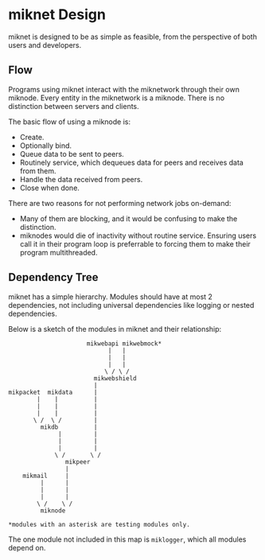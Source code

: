 miknet Design
===============================================================================

miknet is designed to be as simple as feasible, from the perspective of both
users and developers.

Flow
-------------------------------------------------------------------------------

Programs using miknet interact with the miknetwork through their own miknode.
Every entity in the miknetwork is a miknode. There is no distinction between
servers and clients.

The basic flow of using a miknode is:

* Create.
* Optionally bind.
* Queue data to be sent to peers.
* Routinely service, which dequeues data for peers and receives data from them.
* Handle the data received from peers.
* Close when done.

There are two reasons for not performing network jobs on-demand:

* Many of them are blocking, and it would be confusing to make the
  distinction.
* miknodes would die of inactivity without routine service. Ensuring users
  call it in their program loop is preferrable to forcing them to make their
  program multithreaded.

Dependency Tree
-------------------------------------------------------------------------------

miknet has a simple hierarchy. Modules should have at most 2 dependencies,
not including universal dependencies like logging or nested dependencies.

Below is a sketch of the modules in miknet and their relationship:

````
                      mikwebapi mikwebmock*
                            |   |
                            |   |
                            |   |
                           \ / \ /
                        mikwebshield
                        |
mikpacket  mikdata      |
        |    |          |
        |    |          |
        |    |          |
       \ /  \ /         |
         mikdb          |
              |         |
              |         |
              |         |
             \ /       \ /
                mikpeer
                |
    mikmail     |
         |      |
         |      |
         |      |
        \ /    \ /
         miknode

*modules with an asterisk are testing modules only.
````

The one module not included in this map is ````miklogger````, which all modules
depend on.
